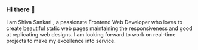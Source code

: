 ### Hi there 👋

<!--
**shivasankari3101/shivasankari3101** is a ✨ _special_ ✨ repository because its `README.md` (this file) appears on your GitHub profile. 
-->
I am Shiva Sankari , a passionate Frontend Web Developer who loves to create beautiful static web pages maintaining the responsiveness and good at replicating web designs. I am looking forward to work on real-time projects to make my excellence into service.
